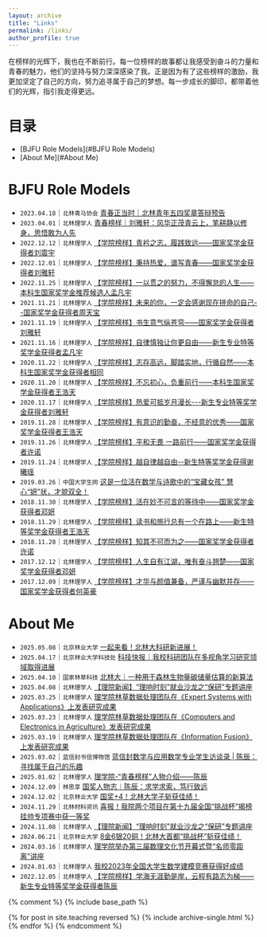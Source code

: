 ```yaml
---
layout: archive
title: "Links"
permalink: /links/
author_profile: true
---
```


在榜样的光辉下，我也在不断前行。每一位榜样的故事都让我感受到奋斗的力量和青春的魅力，他们的坚持与努力深深感染了我。正是因为有了这些榜样的激励，我更加坚定了自己的方向，努力追寻属于自己的梦想。每一步成长的脚印，都带着他们的光辉，指引我走得更远。

# 目录
- [BJFU Role Models](#BJFU Role Models)
- [About Me](#About Me)



<div id="BJFU Role Models" style="position: relative; top: -80px;"></div>

# BJFU Role Models
* `2023.04.18`｜`北林青马协会` <a href="https://mp.weixin.qq.com/s/nqI6kBM6Rcwx-8UjoGEZNQ" target="_blank">青春正当时｜北林青年五四奖章答辩预告</a>
* `2023.04.01`｜`北林理学人` <a href="https://mp.weixin.qq.com/s/CdEAe3LfhVFYTcv0UecnDA" target="_blank">青春榜样｜刘雅轩：风华正茂青云上，笔耕静以修身，思悟敢为人先</a>
* `2022.12.12`｜`北林理学人` <a href="https://mp.weixin.qq.com/s/dIZfnqE91S4Fn5djGHYMlg" target="_blank">【学院榜样】青衿之志，履践致远——国家奖学金获得者刘震宇</a>
* `2022.12.01`｜`北林理学人` <a href="https://mp.weixin.qq.com/s/zBcgm_BbKKzfjxfPTnuY_w" target="_blank">【学院榜样】秉持热爱，谱写青春——国家奖学金获得者刘雅轩</a>
* `2022.11.25`｜`北林理学人` <a href="https://mp.weixin.qq.com/s/GSR5ytnNTrLUJZ1_zkauig" target="_blank">【学院榜样】一以贯之的努力，不得懈怠的人生——本科生国家奖学金推荐候选人孟凡宇</a>
* `2021.11.21`｜`北林理学人` <a href="https://mp.weixin.qq.com/s/Y3_ERygEJYL0yxcEq_3cLA" target="_blank">【学院榜样】未来的你，一定会感谢现在拼命的自己--国家奖学金获得者周天宝</a>
* `2021.11.19`｜`北林理学人` <a href="https://mp.weixin.qq.com/s/6Ek9MmKHzB9-fNZ4n5RgYQ" target="_blank">【学院榜样】书生意气纵苍穹——国家奖学金获得者刘雅轩</a>
* `2021.11.16`｜`北林理学人` <a href="https://mp.weixin.qq.com/s/PAo9SZXI8AIbRmBhJlT_Xw" target="_blank">【学院榜样】自律慎独让你更自由——新生专业特等奖学金获得者孟凡宇</a>
* `2020.11.22`｜`北林理学人` <a href="https://mp.weixin.qq.com/s/28iLyrClqNK_kktA4qXp-w" target="_blank">【学院榜样】志存高远，脚踏实地，行循自然——本科生国家奖学金获得者相同</a>
* `2020.11.20`｜`北林理学人` <a href="https://mp.weixin.qq.com/s/mDSHGIMFdhLoydtDgN7P6Q" target="_blank">【学院榜样】不忘初心，负重前行——本科生国家奖学金获得者王浩天</a>
* `2020.11.17`｜`北林理学人` <a href="https://mp.weixin.qq.com/s/OZYgba6ivxU7KTsWXcqKHQ" target="_blank">【学院榜样】热爱可抵岁月漫长---新生专业特等奖学金获得者刘雅轩</a>
* `2019.11.28`｜`北林理学人` <a href="https://mp.weixin.qq.com/s/HvIf6Rc5rHwAfQIZhx07zA" target="_blank">【学院榜样】有意识的勤奋，不经意的优秀——国家奖学金获得者王浩天</a>
* `2019.11.26`｜`北林理学人` <a href="https://mp.weixin.qq.com/s/-yssKXwsFagza4QsCEm10w" target="_blank">【学院榜样】平和无畏 一路前行——国家奖学金获得者许诺</a>
* `2019.11.24`｜`北林理学人` <a href="https://mp.weixin.qq.com/s/L9PNdsTwUCIRcBwQYEdLRQ" target="_blank">【学院榜样】越自律越自由--新生特等奖学金获得谢曦瑶</a>
* `2019.03.26`｜`中国大学生网` <a href="https://mp.weixin.qq.com/s/LccU_pNjs82tkfkD67QHcA" target="_blank">这是一位活在数学与诗歌中的“宝藏女孩” 慧心“妍”状，才貌双全！</a>
* `2018.11.30`｜`北林理学人` <a href="https://mp.weixin.qq.com/s/gxpQ_GRaPZ3w9WQRCAR27A" target="_blank">【学院榜样】活在妙不可言的等待中——国家奖学金获得者邓妍</a>
* `2018.11.29`｜`北林理学人` <a href="https://mp.weixin.qq.com/s/cwrtgo4s8ZMbQrOlx5tfTQ" target="_blank">【学院榜样】读书和旅行总有一个在路上——新生特等奖学金获得者王浩天</a>
* `2018.11.28`｜`北林理学人` <a href="https://mp.weixin.qq.com/s/vjVhAq7md2vdt1gPOaP1_g" target="_blank">【学院榜样】知其不可而为之——国家奖学金获得者许诺</a>
* `2017.12.12`｜`北林理学人` <a href="https://mp.weixin.qq.com/s/inpwBxd6SM0xcO_zubKHqQ" target="_blank">【学院榜样】人生自有江湖，唯有奋斗翘楚——国家奖学金获得者邓妍</a>
* `2017.12.09`｜`北林理学人` <a href="https://mp.weixin.qq.com/s/F1iCHw8yjPdaP9h4DKHIug" target="_blank">【学院榜样】才华与颜值兼备，严谨与幽默并存——国家奖学金获得者何英豪</a>


 


<div id="About Me" style="position: relative; top: -80px;"></div>

# About Me
* `2025.05.08`｜`北京林业大学` <a href="https://mp.weixin.qq.com/s/CkMmSG9_mD1pmrDuPO8dYA" target="_blank">一起来看！北林大科研新进展！</a>
* `2025.04.17`｜`北京林业大学科技处` <a href="https://mp.weixin.qq.com/s/tV1bfYwLv4cUvWHsZKaz1w" target="_blank">科技快报｜我校科研团队在多视角学习研究领域取得进展</a>
* `2025.04.10`｜`国家林草科技` <a href="https://mp.weixin.qq.com/s/jdHesap-_yH561sCRDgVKg" target="_blank">北林大｜一种用于森林生物量碳储量估算的新算法</a>
* `2025.04.08`｜`北林理学人` <a href="https://mp.weixin.qq.com/s/fkEH6sVKIqoU7R65JPOF1g" target="_blank">【理院新闻】“理响时刻”就业沙龙之“保研”专题讲座</a>
* `2025.03.25`｜`北林理学人` <a href="https://mp.weixin.qq.com/s/ERosdCmTmc5mzLb_89dS0w" target="_blank">理学院林草数据处理团队在《Expert Systems with Applications》上发表研究成果</a>
* `2025.03.23`｜`北林理学人` <a href="https://mp.weixin.qq.com/s/82jZG8JCOPVWYjJfqxinjw" target="_blank">理学院林草数据处理团队在《Computers and Electronics in Agriculture》发表研究成果</a>
* `2025.03.19`｜`北林理学人` <a href="https://mp.weixin.qq.com/s/fwowjBfSfTFXsu1AmvRVmw" target="_blank">理学院林草数据处理团队在《Information Fusion》上发表研究成果</a>
* `2025.03.02`｜`蓝信封书信博物馆` <a href="https://mp.weixin.qq.com/s/t9n3oQFzoMHmjdTH7omB5Q" target="_blank">蓝信封数学与应用数学专业学生访谈录 | 陈辰：寻找属于自己的乐趣</a>
* `2025.01.02`｜`北林理学人` <a href="https://mp.weixin.qq.com/s/QSY6QzaqB_QWrpamPO6xNA" target="_blank">理学院-“青春榜样”人物介绍——陈辰</a>
* `2024.12.09`｜`林思享` <a href="https://mp.weixin.qq.com/s/v60qF07v_d-Sj2cmaoA-Dw" target="_blank">国奖人物志︱陈辰：求学求索，笃行致远</a>
* `2024.12.02`｜`北京林业大学` <a href="https://mp.weixin.qq.com/s/_GbYQxxravINQCt3YScnXw" target="_blank">国奖+4！北林大学子斩获佳绩！</a>
* `2024.11.29`｜`北林材料资讯` <a href="https://mp.weixin.qq.com/s/k1sZm4YfLd7sE5MqzRF0Pg" target="_blank">喜报！我院两个项目在第十九届全国“挑战杯”揭榜挂帅专项赛中获一等奖</a>
* `2024.11.08`｜`北林理学人` <a href="https://mp.weixin.qq.com/s/xGJwbkSWyUW1PpjhdhMmzA" target="_blank">【理院新闻】“理响时刻”就业沙龙之“保研”专题讲座</a>
* `2024.06.21`｜`北京林业大学` <a href="https://mp.weixin.qq.com/s/oxwFiwYyz4H-Q9LcqH2MSg" target="_blank">8金6银20铜！北林大首都“挑战杯”斩获佳绩！</a>
* `2024.03.16`｜`北林理学人` <a href="https://mp.weixin.qq.com/s/_48nlW6ZVfPk7deG7JLboA" target="_blank">理学院举办第三届数理文化节开幕式暨“名师零距离”讲座</a>
* `2024.01.03`｜`北林理学人` <a href="https://mp.weixin.qq.com/s/DdUe_prlvqF5P5OkDhHNHA" target="_blank">我校2023年全国大学生数学建模竞赛获得好成绩</a>
* `2022.12.05`｜`北林理学人` <a href="https://mp.weixin.qq.com/s/pPkQ2ed4CAg76ZasnU_CUg" target="_blank">【学院榜样】学海无涯勤是岸，云程有路志为梯——新生专业特等奖学金获得者陈辰</a>





{% comment %}
{% include base_path %}

{% for post in site.teaching reversed %}
  {% include archive-single.html %}
{% endfor %}
{% endcomment %}


